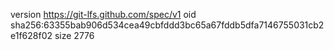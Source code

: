 version https://git-lfs.github.com/spec/v1
oid sha256:63355bab906d534cea49cbfddd3bc65a67fddb5dfa7146755031cb2e1f628f02
size 2776
